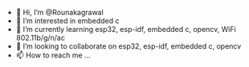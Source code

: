 - 👋 Hi, I’m @Rounakagrawal
- 👀 I’m interested in embedded c
- 🌱 I’m currently learning esp32, esp-idf, embedded c, opencv, WiFi 802.11b/g/n/ac
- 💞️ I’m looking to collaborate on esp32, esp-idf, embedded c, opencv
- 📫 How to reach me ...

<!---
Rounakagrawal/Rounakagrawal is a ✨ special ✨ repository because its `README.md` (this file) appears on your GitHub profile.
You can click the Preview link to take a look at your changes.
--->
